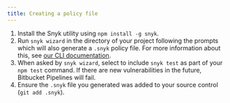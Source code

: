 ```yaml
---
title: Creating a policy file
---
```


1. Install the Snyk utility using `npm install -g snyk`.
2. Run `snyk wizard` in the directory of your project following the prompts which will also generate a `.snyk` policy file. For more information about this, see [our CLI documentation](/docs/using-snyk/#wizard).
3. When asked by `snyk wizard`, select to include `snyk test` as part of your `npm test` command. If there are new vulnerabilities in the future, Bitbucket Pipelines will fail.
4. Ensure the `.snyk` file you generated was added to your source control (`git add .snyk`).

